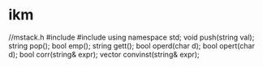 # ikm
//mstack.h
#include<iostream>
#include<vector>
using namespace std;
void push(string val);
string pop();
bool emp();
string gett();
bool operd(char d);
bool opert(char d);
bool corr(string& expr);
vector<string> convinst(string& expr);
